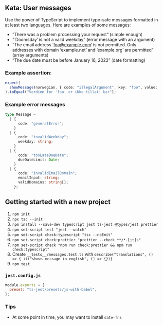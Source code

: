## Kata: User messages

Use the power of TypeScript to implement type-safe messages formatted in at least two languages. Here are examples of some messages:

* “There was a problem processing your request” (simple enough)
* “‘Doomsday’ is not a valid weekday” (error message with an argument)
* “The email address ‘foo@example.com’ is not permitted. Only addresses with domain ‘example.net’ and ‘example.org’ are permitted” (array arguments)
* “The due date must be before January 16, 2023” (date formatting)

### Example assertion:

```typescript
expect(
  showMessage(norwegian, { code: "illegalArgument", key: "foo", value: "bar" })
).toEqual("Verdien for 'foo' er ikke tillat: bar");
```

### Example error messages

```typescript
type Message =
  | {
      code: "generalError";
    }
  | {
      code: "invalidWeekday";
      weekday: string;
    }
  | {
      code: "tooLateDueDate";
      dueDateLimit: Date;
    }
  | {
      code: "invalidEmailDomain";
      emailInput: string;
      validDomains: string[];
    };
```


## Getting started with a new project

1. `npm init`
2. `npx tsc --init`
3. `npm install --save-dev typescript jest ts-jest @types/jest prettier`
4. `npm set-script test "jest --watch"`
5. `npm set-script check:typescript "tsc --noEmit"`
6. `npm set-script check:prettier "prettier --check **/*.[jt]s"`
7. `npm set-script check "npm run check:prettier && npm run check:typescript"`
8. Create `__tests__/messages.test.ts` with `describe("translations", () => { it("shows message in english", () => {})}`
9. `npm test`

### `jest.config.js`

```javascript
module.exports = {
  preset: "ts-jest/presets/js-with-babel",
};
```

### Tips

* At some point in time, you may want to install `date-fns`
